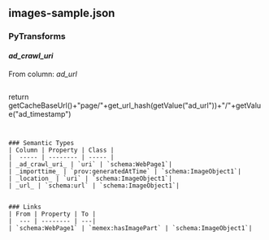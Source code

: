 ## images-sample.json

### PyTransforms
#### _ad_crawl_uri_
From column: _ad_url_
>``` python
return getCacheBaseUrl()+"page/"+get_url_hash(getValue("ad_url"))+"/"+getValue("ad_timestamp")
```


### Semantic Types
| Column | Property | Class |
|  ----- | -------- | ----- |
| _ad_crawl_uri_ | `uri` | `schema:WebPage1`|
| _importtime_ | `prov:generatedAtTime` | `schema:ImageObject1`|
| _location_ | `uri` | `schema:ImageObject1`|
| _url_ | `schema:url` | `schema:ImageObject1`|


### Links
| From | Property | To |
|  --- | -------- | ---|
| `schema:WebPage1` | `memex:hasImagePart` | `schema:ImageObject1`|
